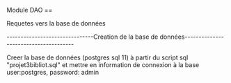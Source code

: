 Module DAO == 

Requetes vers la base de données


-------------------------------Creation de la base de données--------------------------------------




Creer la base de données (postgres sql 11) à partir du script sql "projet3bibliot.sql" et mettre en information de connexion à la base 
user:postgres, 
password: admin
